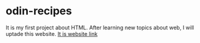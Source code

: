 # odin-recipes
It is my first project about HTML. After learning new topics about web, I will uptade this website.
<a href="index.html" target="_blank">It is website link </a>

